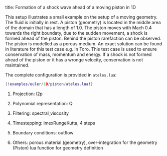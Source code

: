 title: Formation of a shock wave ahead of a moving piston in 1D

This setup illustrates a small example on the setup of a moving geometry.
The fluid is initially in rest. A piston (geometry) is located in the middle
area of the domain that has a length of 1.0. The piston moves with Mach 0.4 towards
the right boundaty, due to the sudden movement, a shock is formed ahead of the piston.
Behind the piston rarefaction can be observed. The piston is modelled
as a porous medium. An exact solution can be found in literature for this test
case e.g. in Toro. This test case is used to ensure conservation of mass, momentum
and energy. If a shock is not formed ahead of the piston or it has a wronge velocity,
conservation is not maintained.

The complete configuration is provided in `ateles.lua`:

```lua
{!examples/euler/1D/piston/ateles.lua!}
```

1. Projection: l2p

2. Polynomial representation: Q

3. Filtering: spectral_viscosity

4. Timestepping: imexRungeKutta, 4 steps

5. Boundary conditions: outflow

6. Others: porous material (geometry),
           over-integration for the geometry (Piston)
           lua function for geometry definition


